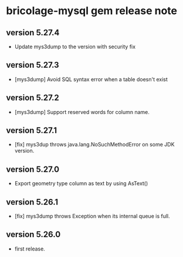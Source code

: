 # bricolage-mysql gem release note

## version 5.27.4

- Update mys3dump to the version with security fix

## version 5.27.3

- [mys3dump] Avoid SQL syntax error when a table doesn't exist

## version 5.27.2

- [mys3dump] Support reserved words for column name.

## version 5.27.1

- [fix] mys3dup throws java.lang.NoSuchMethodError on some JDK version.

## version 5.27.0

- Export geometry type column as text by using AsText()

## version 5.26.1

- [fix] mys3dump throws Exception when its internal queue is full.

## version 5.26.0

- first release.
